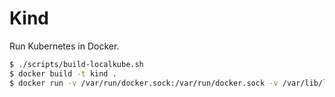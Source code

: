 # Kind

Run Kubernetes in Docker.

```bash
$ ./scripts/build-localkube.sh
$ docker build -t kind .
$ docker run -v /var/run/docker.sock:/var/run/docker.sock -v /var/lib/localkube:/var/lib/localkube --net=host gaocegege/kind --containerized=true
```
